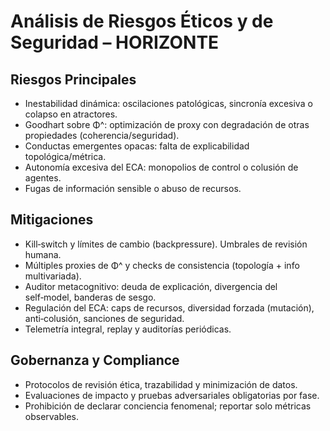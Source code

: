# Análisis de Riesgos Éticos y de Seguridad – HORIZONTE

## Riesgos Principales
- Inestabilidad dinámica: oscilaciones patológicas, sincronía excesiva o colapso en atractores.
- Goodhart sobre Φ^: optimización de proxy con degradación de otras propiedades (coherencia/seguridad).
- Conductas emergentes opacas: falta de explicabilidad topológica/métrica.
- Autonomía excesiva del ECA: monopolios de control o colusión de agentes.
- Fugas de información sensible o abuso de recursos.

## Mitigaciones
- Kill‑switch y límites de cambio (backpressure). Umbrales de revisión humana.
- Múltiples proxies de Φ^ y checks de consistencia (topología + info multivariada).
- Auditor metacognitivo: deuda de explicación, divergencia del self‑model, banderas de sesgo.
- Regulación del ECA: caps de recursos, diversidad forzada (mutación), anti‑colusión, sanciones de seguridad.
- Telemetría integral, replay y auditorías periódicas.

## Gobernanza y Compliance
- Protocolos de revisión ética, trazabilidad y minimización de datos.
- Evaluaciones de impacto y pruebas adversariales obligatorias por fase.
- Prohibición de declarar conciencia fenomenal; reportar solo métricas observables.
